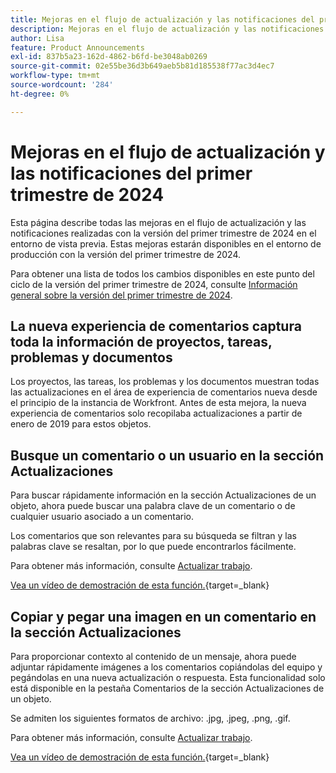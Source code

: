 ```yaml
---
title: Mejoras en el flujo de actualización y las notificaciones del primer trimestre de 2024
description: Mejoras en el flujo de actualización y las notificaciones del primer trimestre de 2024
author: Lisa
feature: Product Announcements
exl-id: 837b5a23-162d-4862-b6fd-be3048ab0269
source-git-commit: 02e55be36d3b649aeb5b81d185538f77ac3d4ec7
workflow-type: tm+mt
source-wordcount: '284'
ht-degree: 0%

---
```


# Mejoras en el flujo de actualización y las notificaciones del primer trimestre de 2024

Esta página describe todas las mejoras en el flujo de actualización y las notificaciones realizadas con la versión del primer trimestre de 2024 en el entorno de vista previa. Estas mejoras estarán disponibles en el entorno de producción con la versión del primer trimestre de 2024.

Para obtener una lista de todos los cambios disponibles en este punto del ciclo de la versión del primer trimestre de 2024, consulte [Información general sobre la versión del primer trimestre de 2024](/help/quicksilver/product-announcements/product-releases/24-q1-release-activity/24-q1-release-overview.md).

## La nueva experiencia de comentarios captura toda la información de proyectos, tareas, problemas y documentos

Los proyectos, las tareas, los problemas y los documentos muestran todas las actualizaciones en el área de experiencia de comentarios nueva desde el principio de la instancia de Workfront. Antes de esta mejora, la nueva experiencia de comentarios solo recopilaba actualizaciones a partir de enero de 2019 para estos objetos.

## Busque un comentario o un usuario en la sección Actualizaciones

Para buscar rápidamente información en la sección Actualizaciones de un objeto, ahora puede buscar una palabra clave de un comentario o de cualquier usuario asociado a un comentario.

Los comentarios que son relevantes para su búsqueda se filtran y las palabras clave se resaltan, por lo que puede encontrarlos fácilmente.

Para obtener más información, consulte [Actualizar trabajo](/help/quicksilver/workfront-basics/updating-work-items-and-viewing-updates/update-work.md).

[Vea un vídeo de demostración de esta función.](https://video.tv.adobe.com/v/3425730/){target=_blank}

## Copiar y pegar una imagen en un comentario en la sección Actualizaciones

Para proporcionar contexto al contenido de un mensaje, ahora puede adjuntar rápidamente imágenes a los comentarios copiándolas del equipo y pegándolas en una nueva actualización o respuesta. Esta funcionalidad solo está disponible en la pestaña Comentarios de la sección Actualizaciones de un objeto.

Se admiten los siguientes formatos de archivo: .jpg, .jpeg, .png, .gif.

Para obtener más información, consulte [Actualizar trabajo](/help/quicksilver/workfront-basics/updating-work-items-and-viewing-updates/update-work.md).

[Vea un vídeo de demostración de esta función.](https://video.tv.adobe.com/v/3425731/){target=_blank}
